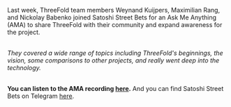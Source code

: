 Last week, ThreeFold team members Weynand Kuijpers, Maximilian Rang, and Nickolay Babenko joined Satoshi Street Bets for an Ask Me Anything (AMA) to share ThreeFold with their community and expand awareness for the project.
<br/>
<br/>

*They covered a wide range of topics including ThreeFold's beginnings, the vision, some comparisons to other projects, and really went deep into the technology.*
<br/>
<br/>

**You can listen to the AMA recording [here](https://www.youtube.com/watch?v=AIDRHaxZmzU).** And you can find Satoshi Street Bets on Telegram [here](https://t.me/satoshistreetbets).